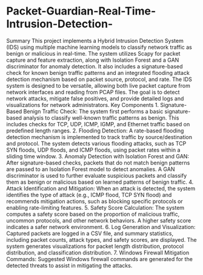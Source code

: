 # Packet-Guardian-Real-Time-Intrusion-Detection-
Summary
This project implements a Hybrid Intrusion Detection System (IDS) using multiple machine learning models to classify network traffic as benign or malicious in real-time. The system utilizes Scapy for packet capture and feature extraction, along with Isolation Forest and a GAN discriminator for anomaly detection. It also includes a signature-based check for known benign traffic patterns and an integrated flooding attack detection mechanism based on packet source, protocol, and rate.
The IDS system is designed to be versatile, allowing both live packet capture from network interfaces and reading from PCAP files. The goal is to detect network attacks, mitigate false positives, and provide detailed logs and visualizations for network administrators.
Key Components
1.
Signature-Based Benign Traffic Check: The system first performs a basic signature-based analysis to classify well-known traffic patterns as benign. This includes checks for TCP, UDP, ICMP, IGMP, and Ethernet traffic based on predefined length ranges.
2.
Flooding Detection: A rate-based flooding detection mechanism is implemented to track traffic by source/destination and protocol. The system detects various flooding attacks, such as TCP SYN floods, UDP floods, and ICMP floods, using packet rates within a sliding time window.
3.
Anomaly Detection with Isolation Forest and GAN: After signature-based checks, packets that do not match benign patterns are passed to an Isolation Forest model to detect anomalies. A GAN discriminator is used to further evaluate suspicious packets and classify them as benign or malicious based on learned patterns of benign traffic.
4.
Attack Identification and Mitigation: When an attack is detected, the system identifies the type of attack (e.g., ICMP flood, TCP SYN flood) and recommends mitigation actions, such as blocking specific protocols or enabling rate-limiting features.
5.
Safety Score Calculation: The system computes a safety score based on the proportion of malicious traffic, uncommon protocols, and other network behaviors. A higher safety score indicates a safer network environment.
6.
Log Generation and Visualization: Captured packets are logged in a CSV file, and summary statistics, including packet counts, attack types, and safety scores, are displayed. The system generates visualizations for packet length distribution, protocol distribution, and classification distribution.
7.
Windows Firewall Mitigation Commands: Suggested Windows firewall commands are generated for the detected threats to assist in mitigating the attacks.


